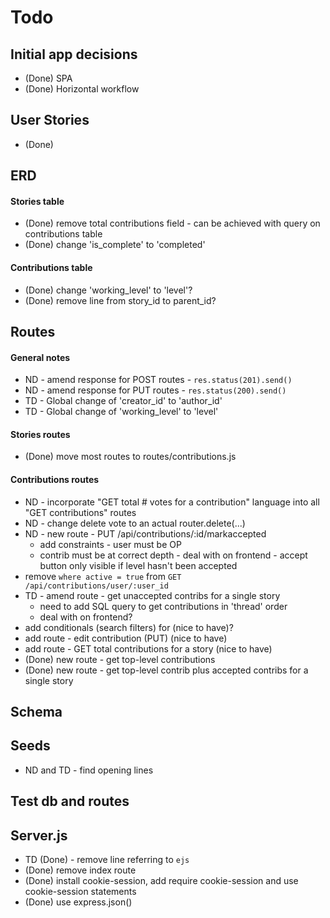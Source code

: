 # Todo

## Initial app decisions
* (Done) SPA
* (Done) Horizontal workflow

## User Stories
- (Done)

## ERD

#### Stories table 
* (Done) remove total contributions field - can be achieved with query on contributions table
* (Done) change 'is_complete' to 'completed'

#### Contributions table
* (Done) change 'working_level' to 'level'?
* (Done) remove line from story_id to parent_id?

## Routes

#### General notes
* ND - amend response for POST routes - `res.status(201).send()`
* ND - amend response for PUT routes - `res.status(200).send()`
* TD - Global change of 'creator_id' to 'author_id'
* TD - Global change of 'working_level' to 'level'

#### Stories routes
* (Done) move most routes to routes/contributions.js

#### Contributions routes
* ND - incorporate "GET total # votes for a contribution" language into all "GET contributions" routes
* ND - change delete vote to an actual router.delete(...)
* ND - new route - PUT /api/contributions/:id/markaccepted
  * add constraints - user must be OP 
  * contrib must be at correct depth - deal with on frontend - accept button only visible if level hasn't been accepted
* remove `where active = true` from `GET /api/contributions/user/:user_id`
* TD - amend route - get unaccepted contribs for a single story
  * need to add SQL query to get contributions in 'thread' order
  * deal with on frontend?
* add conditionals (search filters) for  (nice to have)?
* add route - edit contribution (PUT) (nice to have)
* add route - GET total contributions for a story (nice to have)
* (Done) new route - get top-level contributions 
* (Done) new route - get top-level contrib plus accepted contribs for a single story

## Schema

## Seeds
* ND and TD - find opening lines

## Test db and routes

## Server.js
* TD (Done) - remove line referring to `ejs`
* (Done) remove index route
* (Done) install cookie-session, add require cookie-session and use cookie-session statements
* (Done) use express.json()
